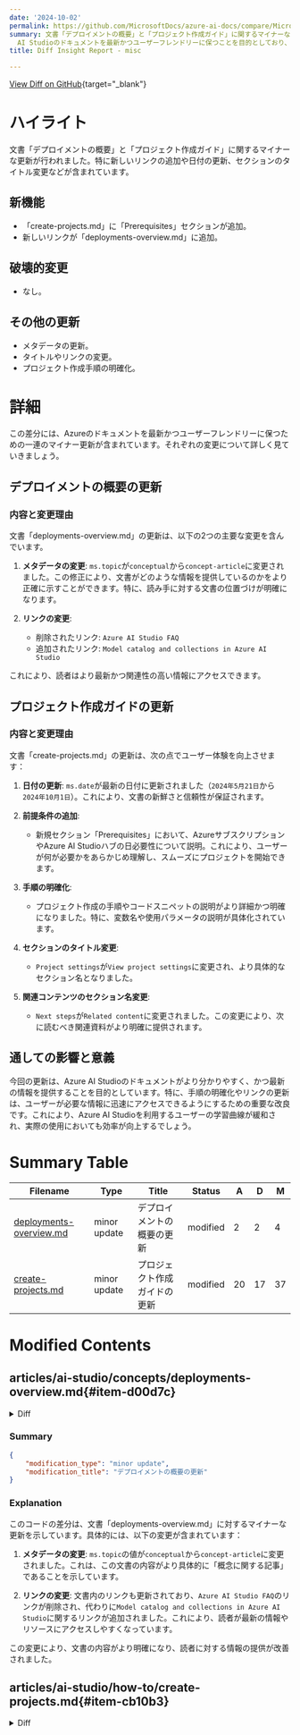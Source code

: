 ```yaml
---
date: '2024-10-02'
permalink: https://github.com/MicrosoftDocs/azure-ai-docs/compare/MicrosoftDocs:0a8084e...MicrosoftDocs:b0599a2
summary: 文書「デプロイメントの概要」と「プロジェクト作成ガイド」に関するマイナーな更新が行われました。主な変更点は、日付の更新や新しいリンクの追加、セクションのタイトル変更などです。また、特に「create-projects.md」には「Prerequisites」セクションが追加されており、プロジェクト作成の手順がより明確になっています。今回の更新は、Azure
  AI Studioのドキュメントを最新かつユーザーフレンドリーに保つことを目的としており、ユーザーが必要な情報に迅速にアクセスできるようにする重要な改良が含まれています。
title: Diff Insight Report - misc

---
```


[View Diff on GitHub](https://github.com/MicrosoftDocs/azure-ai-docs/compare/MicrosoftDocs:0a8084e...MicrosoftDocs:b0599a2){target="_blank"}

# ハイライト

文書「デプロイメントの概要」と「プロジェクト作成ガイド」に関するマイナーな更新が行われました。特に新しいリンクの追加や日付の更新、セクションのタイトル変更などが含まれています。

## 新機能

- 「create-projects.md」に「Prerequisites」セクションが追加。
- 新しいリンクが「deployments-overview.md」に追加。

## 破壊的変更

- なし。

## その他の更新

- メタデータの更新。
- タイトルやリンクの変更。
- プロジェクト作成手順の明確化。

# 詳細

この差分には、Azureのドキュメントを最新かつユーザーフレンドリーに保つための一連のマイナー更新が含まれています。それぞれの変更について詳しく見ていきましょう。

## デプロイメントの概要の更新

### 内容と変更理由
文書「deployments-overview.md」の更新は、以下の2つの主要な変更を含んでいます。

1. **メタデータの変更**: `ms.topic`が`conceptual`から`concept-article`に変更されました。この修正により、文書がどのような情報を提供しているのかをより正確に示すことができます。特に、読み手に対する文書の位置づけが明確になります。
   
2. **リンクの変更**: 
   - 削除されたリンク: `Azure AI Studio FAQ`
   - 追加されたリンク: `Model catalog and collections in Azure AI Studio`

これにより、読者はより最新かつ関連性の高い情報にアクセスできます。

## プロジェクト作成ガイドの更新

### 内容と変更理由
文書「create-projects.md」の更新は、次の点でユーザー体験を向上させます：

1. **日付の更新**: `ms.date`が最新の日付に更新されました（`2024年5月21日`から`2024年10月1日`）。これにより、文書の新鮮さと信頼性が保証されます。

2. **前提条件の追加**: 
   - 新規セクション「Prerequisites」において、AzureサブスクリプションやAzure AI Studioハブの日必要性について説明。これにより、ユーザーが何が必要かをあらかじめ理解し、スムーズにプロジェクトを開始できます。

3. **手順の明確化**: 
   - プロジェクト作成の手順やコードスニペットの説明がより詳細かつ明確になりました。特に、変数名や使用パラメータの説明が具体化されています。

4. **セクションのタイトル変更**:
   - `Project settings`が`View project settings`に変更され、より具体的なセクション名となりました。

5. **関連コンテンツのセクション名変更**:
   - `Next steps`が`Related content`に変更されました。この変更により、次に読むべき関連資料がより明確に提供されます。

## 通しての影響と意義

今回の更新は、Azure AI Studioのドキュメントがより分かりやすく、かつ最新の情報を提供することを目的としています。特に、手順の明確化やリンクの更新は、ユーザーが必要な情報に迅速にアクセスできるようにするための重要な改良です。これにより、Azure AI Studioを利用するユーザーの学習曲線が緩和され、実際の使用においても効率が向上するでしょう。

# Summary Table
|  Filename  | Type |    Title    | Status | A  | D  | M  |
|------------|------|-------------|--------|----|----|----|
| [deployments-overview.md](#item-d00d7c) | minor update | デプロイメントの概要の更新 | modified | 2 | 2 | 4 | 
| [create-projects.md](#item-cb10b3) | minor update | プロジェクト作成ガイドの更新 | modified | 20 | 17 | 37 | 


# Modified Contents
## articles/ai-studio/concepts/deployments-overview.md{#item-d00d7c}

<details>
<summary>Diff</summary>
````diff
@@ -7,7 +7,7 @@ ms.service: azure-ai-studio
 ms.custom:
   - ignite-2023
   - build-2024
-ms.topic: conceptual
+ms.topic: concept-article
 ms.date: 5/21/2024
 ms.reviewer: fasantia
 ms.author: mopeakande
@@ -96,4 +96,4 @@ Optimizing LLMs requires a careful consideration of several factors, including o
 - [Deploy Azure OpenAI models with Azure AI Studio](../how-to/deploy-models-openai.md)
 - [Deploy Meta Llama 3.1 models with Azure AI Studio](../how-to/deploy-models-llama.md)
 - [Deploy large language models with Azure AI Studio](../how-to/deploy-models-open.md)
-- [Azure AI Studio FAQ](../faq.yml)
+- [Model catalog and collections in Azure AI Studio](../how-to/model-catalog-overview.md)
````
</details>

### Summary

```json
{
    "modification_type": "minor update",
    "modification_title": "デプロイメントの概要の更新"
}
```

### Explanation
このコードの差分は、文書「deployments-overview.md」に対するマイナーな更新を示しています。具体的には、以下の変更が含まれています：

1. **メタデータの変更**: `ms.topic`の値が`conceptual`から`concept-article`に変更されました。これは、この文書の内容がより具体的に「概念に関する記事」であることを示しています。

2. **リンクの変更**: 文書内のリンクも更新されており、`Azure AI Studio FAQ`のリンクが削除され、代わりに`Model catalog and collections in Azure AI Studio`に関するリンクが追加されました。これにより、読者が最新の情報やリソースにアクセスしやすくなっています。

この変更により、文書の内容がより明確になり、読者に対する情報の提供が改善されました。

## articles/ai-studio/how-to/create-projects.md{#item-cb10b3}

<details>
<summary>Diff</summary>
````diff
@@ -8,7 +8,7 @@ ms.custom:
   - ignite-2023
   - build-2024
 ms.topic: how-to
-ms.date: 5/21/2024
+ms.date: 10/01/2024
 ms.reviewer: deeikele
 ms.author: sgilley
 author: sdgilley
@@ -21,6 +21,11 @@ This article describes how to create an Azure AI Studio project. A project is us
 
 Projects are hosted by an Azure AI Studio hub that provides enterprise-grade security and a collaborative environment. For more information about the projects and resources model, see [Azure AI Studio hubs](../concepts/ai-resources.md).
 
+## Prerequisites
+
+- An Azure subscription. If you don't have an Azure subscription, create a [free account](https://azure.microsoft.com/free/).
+- An Azure AI Studio hub. If you don't have a hub, see [How to create and manage an Azure AI Studio hub](create-azure-ai-resource.md).
+
 ## Create a project
 
 Use the following tabs to select the method you plan to use to create a project:
@@ -37,18 +42,17 @@ Use the following tabs to select the method you plan to use to create a project:
 
     ```Python
     from azure.ai.ml.entities import Project
-
+    
     my_project_name = "myexampleproject"
-    my_location = "East US"
     my_display_name = "My Example Project"
-    hub_id = "" # Azure resource manager ID of the hub
-
-    my_project = Project(name=my_hub_name, 
-                    location=my_location,
+    hub_name = "myhubname" # Azure resource manager ID of the hub
+    hub_id=f"/subscriptions/{subscription_id}/resourceGroups/{resource_group}/providers/Microsoft.MachineLearningServices/workspaces/{hub_name}"
+    
+    my_project = Project(name=my_project_name, 
                     display_name=my_display_name,
-                    hub_id=created_hub.id)
-
-    created_project = ml_client.workspaces.begin_create(workspace=my_hub).result() 
+                    hub_id=hub_id)
+    
+    created_project = ml_client.workspaces.begin_create(workspace=my_project).result()
     ```
 
 # [Azure CLI](#tab/azurecli)
@@ -71,7 +75,7 @@ Use the following tabs to select the method you plan to use to create a project:
 
 ---
 
-## Project settings
+## View project settings
 
 # [Azure AI Studio](#tab/ai-studio)
 
@@ -92,7 +96,7 @@ Select **Manage in the Azure portal** to navigate to the project resources in th
 To manage or use the new project, include it in the `MLClient`:
 
 ```python
-ml_client = MLClient(workspace_name=my_project_name, resource_group_name=my_resource_group, subscription_id=my_subscription_id,credential=DefaultAzureCredential())
+ml_client = MLClient(workspace_name=my_project_name, resource_group_name=resource_group, subscription_id=subscription_id,credential=DefaultAzureCredential())
 ```
 
 # [Azure CLI](#tab/azurecli)
@@ -105,27 +109,26 @@ az ml workspace show --name {my_project_name} --resource-group {my_resource_grou
 
 ---
 
-## Project resource access
+## Access project resources
 
 Common configurations on the hub are shared with your project, including connections, compute instances, and network access, so you can start developing right away.
 
 In addition, a number of resources are only accessible by users in your project workspace:
 
 1. Components including datasets, flows, indexes, deployed model API endpoints (open and serverless).
-1. Connections created by you under 'project settings'.
+1. Connections created by you under 'project settings.'
 1. Azure Storage blob containers, and a fileshare for data upload within your project. Access storage using the following connections:
    
    | Data connection | Storage location | Purpose |
    | --- | --- | --- |
-   | workspaceblobstore | {project-GUID}-azureml-blobstore | Default container for data upload |
+   | workspaceblobstore | {project-GUID}-azureml-blobstore | Default container for data uploads |
    | workspaceartifactstore | {project-GUID}-azureml | Stores components and metadata for your project such as model weights |
    | workspacefilestore | {project-GUID}-code | Hosts files created on your compute and using prompt flow |
 
 > [!NOTE]
 > Storage connections are not created directly with the project when your storage account has public network access set to disabled. These are created instead when a first user accesses AI Studio over a private network connection. [Troubleshoot storage connections](troubleshoot-secure-connection-project.md#troubleshoot-missing-storage-connections)
 
-
-## Next steps
+## Related content
 
 - [Deploy an enterprise chat web app](../tutorials/deploy-chat-web-app.md)
 - [Learn more about Azure AI Studio](../what-is-ai-studio.md)
````
</details>

### Summary

```json
{
    "modification_type": "minor update",
    "modification_title": "プロジェクト作成ガイドの更新"
}
```

### Explanation
このコードの差分は、文書「create-projects.md」に対するマイナーな更新を示しています。変更点は以下の通りです：

1. **日付の更新**: `ms.date`が`2024年5月21日`から`2024年10月1日`に変更されており、文書が最新の情報に基づいていることを示しています。

2. **前提条件の追加**: 新しいセクション「Prerequisites」が追加され、AzureサブスクリプションやAzure AI Studioハブの必要性について説明されています。

3. **手順の明確化**: コードスニペット内の変数名や手順が改善され、特にプロジェクト作成の際に使用するパラメータの記述がわかりやすくなっています。

4. **セクションのタイトル変更**: `Project settings`というタイトルが`View project settings`に変更され、セクションの内容により適したタイトルとなっています。

5. **関連コンテンツのセクションへ名称変更**: `Next steps`セクションが`Related content`に変更され、今後読むべき関連資料へのリンクが提供されています。

これらの変更により、文書がより明確で、読者が必要な情報を簡単に見つけられるようになっています。


